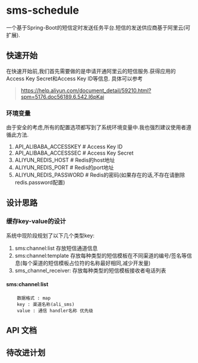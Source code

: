 # sms-schedule #
一个基于Spring-Boot的短信定时发送任务平台.短信的发送供应商基于阿里云(可扩展).

## 快速开始 ##
在快速开始前,我们首先需要做的是申请开通阿里云的短信服务.获得应用的Access Key Secret和Access Key ID等信息.
具体可以参考
> https://help.aliyun.com/document_detail/59210.html?spm=5176.doc56189.6.542.I6pKai

### 环境变量 ###
由于安全的考虑,所有的配置选项都写到了系统环境变量中.我也强烈建议使用者遵循此方法.
 1.  API_ALIBABA_ACCESSKEY  # Access Key ID
 2.  API_ALIBABA_ACCESSSEC  # Access Key Secret
 3.  ALIYUN_REDIS_HOST      # Redis的host地址
 4.  ALIYUN_REDIS_PORT      # Redis的port地址
 5.  ALIYUN_REDIS_PASSWORD  # Redis的密码(如果存在的话,不存在请删除redis.password配置)
 
## 设计思路 ##
### 缓存key-value的设计 ###
系统中现阶段规划了以下几个类型key:
 1. sms:channel:list        存放短信通道信息
 2. sms:channel:template    存放每种类型的短信模板在不同渠道的编号/签名等信息(每个渠道的短信模板占位符的名称最好相同,减少开发量)
 3. sms_channel_receiver: 存放每种类型的短信模板接收者电话列表
#### sms:channel:list ####
```
    数据格式 : map
    key : 渠道名称(ali_sms)
    value : 通信 handler名称 优先级
```

## API 文档 ##

## 待改进计划 ##